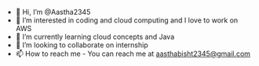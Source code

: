 - 👋 Hi, I’m @Aastha2345
- 👀 I’m interested in coding and cloud computing and I love to work on AWS
- 🌱 I’m currently learning cloud concepts and Java
- 💞️ I’m looking to collaborate on internship 
- 📫 How to reach me - You can reach me at aasthabisht2345@gmail.com

<!---
Aastha2345/Aastha2345 is a ✨ special ✨ repository because its `README.md` (this file) appears on your GitHub profile.
You can click the Preview link to take a look at your changes.
--->

